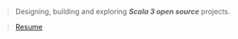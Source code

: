 >Designing, building and exploring ***Scala 3 open source*** projects.

<!--- 
>![Stats](https://github-readme-stats.vercel.app/api?username=objektwerks&show_icons=true&hide_border=true)
--->

<!--- 
>![Stats](https://github-readme-stats.vercel.app/api/top-langs?username=objektwerks&hide=css,html,javascript)
--->

<!--- 
>Top annual commits:  ***17,323***

>Top monthly commits: ***2,154***
--->
 
>[Resume](https://github.com/objektwerks/resume)

<!--- https://github.com/anuraghazra/github-readme-stats --->
